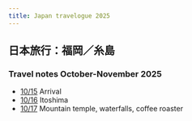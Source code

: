```yaml
---
title: Japan travelogue 2025
---
```


## 日本旅行：福岡／糸島

### Travel notes October-November 2025

* [10/15](./X15Arrival.html) Arrival
* [10/16](./X16Itoshima.html) Itoshima
* [10/17](./X17Mountains.html) Mountain temple, waterfalls, coffee roaster


